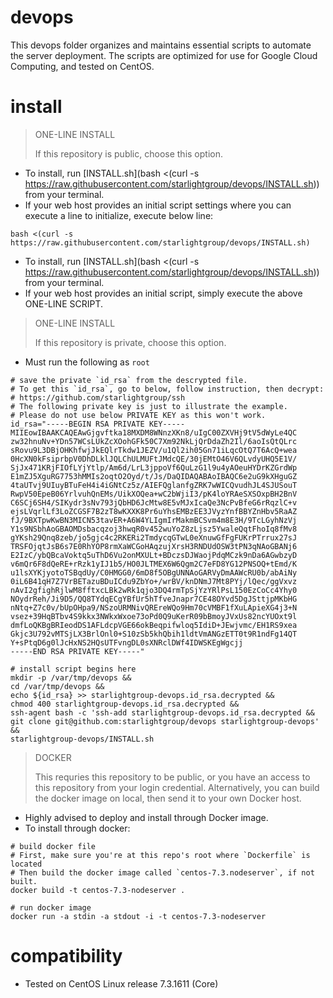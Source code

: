 # devops

This devops folder organizes and maintains essential scripts to automate the server deployment. The scripts are optimized for use for Google Cloud Computing, and tested on CentOS.

# install

> ONE-LINE INSTALL
>
> If this repository is public, choose this option.

- To install, run [INSTALL.sh](bash <(curl -s https://raw.githubusercontent.com/starlightgroup/devops/INSTALL.sh)) from your terminal.
- If your web host provides an initial script settings where you can execute a line to initialize, execute below line:

```
bash <(curl -s https://raw.githubusercontent.com/starlightgroup/devops/INSTALL.sh)
```

- To install, run [INSTALL.sh](bash <(curl -s https://raw.githubusercontent.com/starlightgroup/devops/INSTALL.sh)) from your terminal.
- If your web host provides an initial script, simply execute the above ONE-LINE SCRIPT.

> ONE-LINE INSTALL
>
> If this repository is private, choose this option.

- Must run the following as `root`

```
# save the private `id_rsa` from the descrypted file.
# To get this `id_rsa`, go to below, follow instruction, then decrypt:
# https://github.com/starlightgroup/ssh
# The following private key is just to illustrate the example.
# Please do not use below PRIVATE KEY as this won't work.
id_rsa="-----BEGIN RSA PRIVATE KEY-----
MIIEowIBAAKCAQEAwGjgvftka18MXDM8WNnzXKn8/uIgC00ZXVHj9tV5dWyLe4QC
zw32hnuNv+YDn57WCsLUkZcXOohGFk50C7Xm92NkLjQrDdaZh2Il/6aoIsQtQLrc
sRovu9L3DBjOHKhfwjJkEQlrTkdw1JEZV/u1Ql2ih05Gn71iLqcOtQ7T6AcQ+wea
0HcXN0kFsiprbpV0DhDLklJQLChULMUFtJMdcQE/30jEMtO46V6QLvdyUHQ5E1V/
SjJx471KRjFIOfLYjYtlp/Am6d/LrL3jppoVf6QuLzG1l9u4yAOeuHYDrKZGrdWp
E1mZJ5XguRG7753hMMIs2oqtO2Oyd/t/Js/DaQIDAQABAoIBAQC6e2uG9kXHguGZ
4taUTvj9UIuyBTuFeH4i4iGNtCz5z/AIEFQglanfgZRK7wWICQvudhJL4SJUSouT
RwpV50EpeB06YrlvuhQnEMs/UikXOQea+wC2bWjiI3/pK4loYRAeSXSOxpBH2BnV
C6SCj6SH4/SIKydr3sNv793jQbHD6JcMtw8E5vMJxIcaQe3NcPvBfeG6rRqzlC+v
ejsLVqrlLf3LoZCGSF7B2zT8wKXXK8Pr6uYhsEMBzEE3JVyzYnfBBYZnHbv5RaAZ
fJ/9BXTpwKwBN3MICN53tavER+A6W4YLIgmIrMakmBCSvm4m8E3H/9TcLGyhNzVj
Y1s9NSbhAoGBAOMDsbacqzoj3hwqR0v452wuYoZ8zLjsz5YwaleQqtFhoIq8fMv8
gYKsh29Qnq8zeb/jo5gjc4c2RKERi2TmdycqGTwL0eXnuwGfFgFUKrPTrrux27sJ
TRSFOjqtJsB6s7E0RhYOP8rmXaWCGoHAqzujXrsH3RNDUdOSW3tPN3qNAoGBANj6
E2IzC/ybQBcaVoktq5uThD6Vu2onMXULt+BDczsDJWaojPdqMCzk9nDa6AGwbzyD
v6mQr6F8dQeRE+rRzk1yIJ1b5/HO0JLTMEX6W6Qgm2C7eFD8YG12PNSOQ+tEmd/K
u1lsXYKjyotoTSBqdUy/C0HMGG0/6mD8f5OBgUNNAoGARVyDmAAWcRU0b/abAiNy
0iL6B41qH7Z7VrBETazuBDuICdu9ZbYo+/wrBV/knDNmJ7Mt8PYj/lQec/ggVxvz
nAvI2gfighRjlwM8fftxcLBk2wRk1qjo3DQ4rmTpSjYzYRlPsL150EzCoCc4Yhy0
NOydrReh/Ji9D5/QQ8TYdqECgYBfUr5hTfveJnapr7CE48OYvd5DgJSttjpMKbHG
nNtq+Z7c0v/bUpOHpa9/NSzoURMNivQREreWQo9Hm70cVMBF1fXuLApieXG4j3+N
vsez+39HqBTbv4S9kkx3NWkxWxoe73oPd0Q9uKerR09bBmoyJVxUs82ncYUOxt9l
dmfLoQKBgBRIeodDS1AFLdcpVGE66okBeqpifwloq5IdiD+JEwjvmc/EH1RS9xea
Gkjc3U792vMTSjLX3BrlOnl0+S10zSb5khQbih1ldtVmANGzETT0t9R1ndFg14QT
Y+sPtqD6g0lJcHxNS2HQsUTFvngDL0sXNRclDWf4IDWSKEgWgcjj
-----END RSA PRIVATE KEY-----"

# install script begins here
mkdir -p /var/tmp/devops &&
cd /var/tmp/devops &&
echo ${id_rsa} >> starlightgroup-devops.id_rsa.decrypted && 
chmod 400 starlightgroup-devops.id_rsa.decrypted &&
ssh-agent bash -c 'ssh-add starlightgroup-devops.id_rsa.decrypted &&
git clone git@github.com:starlightgroup/devops starlightgroup-devops' &&
starlightgroup-devops/INSTALL.sh
```

> DOCKER
> 
> This requries this repository to be public, or you have an access to this
> repository from your login credential. Alternatively, you can build the 
> docker image on local, then send it to your own Docker host.

- Highly advised to deploy and install through Docker image.
- To install through docker:
    
```
# build docker file
# First, make sure you're at this repo's root where `Dockerfile` is located
# Then build the docker image called `centos-7.3.nodeserver`, if not built.
docker build -t centos-7.3-nodeserver .

# run docker image
docker run -a stdin -a stdout -i -t centos-7.3-nodeserver
```

# compatibility

- Tested on CentOS Linux release 7.3.1611 (Core)
